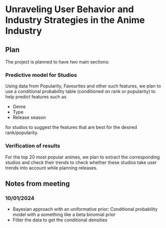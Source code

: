 # Unraveling User Behavior and Industry Strategies in the Anime Industry

## Plan

The project is planned to have two main sections:

### Predictive model for Studios

Using data from Popularity, Favourites and other such features, we plan to use a conditional probability table (conditioned on rank or popularity) to help predict features such as
* Genre
* Type
* Release season
  
for studios to suggest the features that are best for the desired rank/popularity.

### Verification of results

For the top 20 most popular animes, we plan to extract the corresponding studios and check their trends to check whether these studios take user trends into account while planning releases.

## Notes from meeting

### 10/01/2024

* Bayesian approach with an uniformative prior: Conditional probability model with a something like a beta binomial prior
* Filter the data to get the conditional densities
